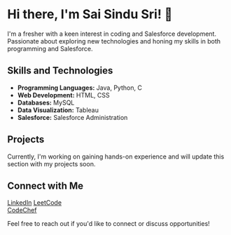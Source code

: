 # Hi there, I'm <strong>Sai Sindu Sri</strong>! 👋

I'm a fresher with a keen interest in coding and Salesforce development. Passionate about exploring new technologies and honing my skills in both programming and Salesforce.

## Skills and Technologies

<ul>
  <li><strong>Programming Languages:</strong> Java, Python, C</li>
  <li><strong>Web Development:</strong> HTML, CSS</li>
  <li><strong>Databases:</strong> MySQL</li>
  <li><strong>Data Visualization:</strong> Tableau</li>
  <li><strong>Salesforce:</strong> Salesforce Administration</li>
</ul>

## Projects

<p>Currently, I'm working on gaining hands-on experience and will update this section with my projects soon.</p>

## Connect with Me

<p>
  <a href="https://www.linkedin.com/in/saisindusrig" target="_blank">LinkedIn</a>
  <a href="https://leetcode.com/SaiSinduSri" target="_blank">LeetCode</a><br>
  <a href="https://www.codechef.com/users/saisindusri" target="_blank">CodeChef</a>
</p>

Feel free to reach out if you'd like to connect or discuss opportunities!

<!---
saisindusrig/saisindusrig is a ✨ special ✨ repository because its `README.md` (this file) appears on your GitHub profile.
You can click the Preview link to take a look at your changes.
--->
